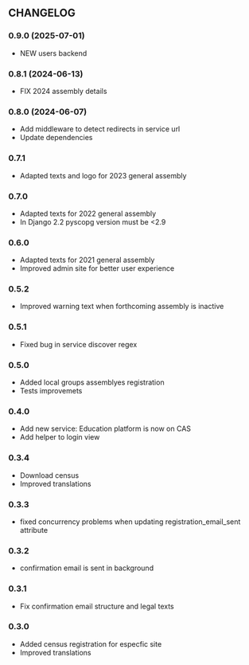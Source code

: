 ## CHANGELOG

### 0.9.0 (2025-07-01)
- NEW users backend

### 0.8.1 (2024-06-13)
* FIX 2024 assembly details

### 0.8.0 (2024-06-07)
* Add middleware to detect redirects in service url
* Update dependencies

### 0.7.1
* Adapted texts and logo for 2023 general assembly

### 0.7.0
* Adapted texts for 2022 general assembly
* In Django 2.2 pyscopg version must be <2.9

### 0.6.0
* Adapted texts for 2021 general assembly
* Improved admin site for better user experience

### 0.5.2
* Improved warning text when forthcoming assembly is inactive

### 0.5.1
* Fixed bug in service discover regex

### 0.5.0
* Added local groups assemblyes registration
* Tests improvemets

### 0.4.0
* Add new service: Education platform is now on CAS
* Add helper to login view

### 0.3.4
* Download census
* Improved translations

### 0.3.3
* fixed concurrency problems when updating registration_email_sent attribute

### 0.3.2
* confirmation email is sent in background

### 0.3.1
* Fix confirmation email structure and legal texts

### 0.3.0
* Added census registration for especfic site
* Improved translations
